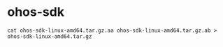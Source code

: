 # ohos-sdk

```shell
cat ohos-sdk-linux-amd64.tar.gz.aa ohos-sdk-linux-amd64.tar.gz.ab > ohos-sdk-linux-amd64.tar.gz
```
